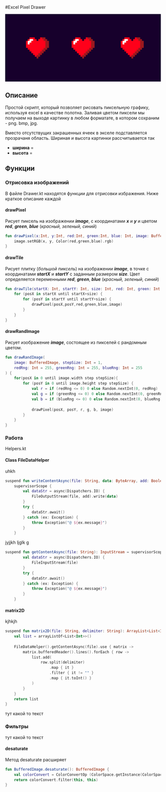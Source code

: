 

#Excel Pixel Drawer

![Альтернативный текст](pixel-heart.jpg "Подсказка")

## Описание
Простой скрипт, который позволяет рисовать пиксельную графику, используя excel в качестве полотна. Заливая цветом 
пиксели мы получаем на выходе картинку в любом форматате, в котором сохраним - png. bmp, jpg.

Вместо отсутствущих закрашенных ячеек в экселе подставляется прозрачаня область. Шириная и высота картинки рассчитывается так
* __ширина__ = 
* __высота__ = 

## Функции
### Отрисовка изображений

В файле Drawer.kt находятся функции для отрисовки избражения. Ниже краткое описание каждой

#### drawPixel

Рисует пиксель на изображении **_image_**, с координатами **_x_** и **_y_** и цветом **_red_**, **_green_**, **_blue_** (_красный, зеленый, синий_)

```kotlin
fun drawPixel(x:Int, y:Int, red:Int, green:Int, blue: Int, image: BufferedImage) {
    image.setRGB(x, y, Color(red,green,blue).rgb)
}
```

#### drawTile
Рисует плитку (_большой пиксель_) на изображении **_image_**, в точке с координатами **_startX_** и **_startY_** 
с заданным размером **_size_**. Цвет определяется переменными **_red_**, **_green_**, **_blue_** (_красный, зеленый, синий_)

```kotlin
fun drawTile(startX: Int, startY: Int, size: Int, red: Int, green: Int, blue: Int, image: BufferedImage) {
    for (posX in startX until startX+size) {
        for (posY in startY until startY+size) {
            drawPixel(posX,posY,red,green,blue,image)
        }
    }
}
```

#### drawRandImage

Рисует изображение **_image_**, состоящее из пикселей с рандомным цветом.

```kotlin
fun drawRandImage(
    image: BufferedImage, stepSize: Int = 1, 
    redRng: Int = 255, greenRng: Int = 255, blueRng: Int = 255
) {
    for(posX in 0 until image.width step stepSize){
        for (posY in 0 until image.height step stepSize) {
            val r = if (redRng <= 0) 0 else Random.nextInt(0, redRng)
            val g = if (greenRng <= 0) 0 else Random.nextInt(0, greenRng)
            val b = if (blueRng <= 0) 0 else Random.nextInt(0, blueRng)

            drawPixel(posX, posY, r, g, b, image)
        }
    }
}
```



### Работа 

Helpers.kt 

#### Class FileDataHelper

uhkh

```kotlin
suspend fun writeContentAsync(file: String, data: ByteArray, add: Boolean = false) = 
    supervisorScope {
        val dataStr = async(Dispatchers.IO) {
            FileOutputStream(file, add).write(data)
        }
        try {
            dataStr.await()
        } catch (ex: Exception) {
            throw Exception("@ ${ex.message}")
        }
    }
```
jyjjkh ljglk g

```kotlin
suspend fun getContentAsync(file: String): InputStream = supervisorScope {
        val dataStr = async(Dispatchers.IO) {
            FileInputStream(file)
        }
        try {
            dataStr.await()
        } catch (ex: Exception) {
            throw Exception("@ ${ex.message}")
        }
    }
```

#### matrix2D
kjhkjh

```kotlin
suspend fun matrix2D(file: String, delimiter: String): ArrayList<List<Int>> {
    val list = arrayListOf<List<Int>>()

    FileDataHelper().getContentAsync(file).use { matrix ->
        matrix.bufferedReader().lines().forEach { row ->
            list.add(
                row.split(delimiter)
                    .map { it }
                    .filter { it != "" }
                    .map { it.toInt() }
            )
        }
    }
    return list
}
```

тут какой то текст


### Фильтры

тут какой то текст

#### desaturate

Метод desaturate расширяет
```kotlin
fun BufferedImage.desaturate(): BufferedImage {
    val colorConvert = ColorConvertOp (ColorSpace.getInstance(ColorSpace.CS_GRAY), null)
    return colorConvert.filter(this, this)
}

```



